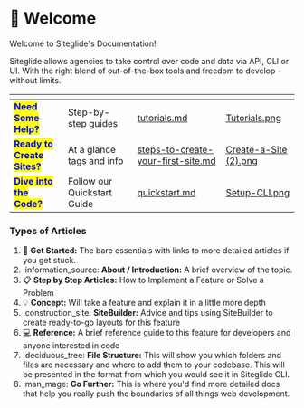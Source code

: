# 👋 Welcome

Welcome to Siteglide's Documentation!&#x20;

Siteglide allows agencies to take control over code and data via API, CLI or UI. With the right blend of out-of-the-box tools and freedom to develop - without limits.

<table data-view="cards"><thead><tr><th></th><th></th><th data-hidden data-card-target data-type="content-ref"></th><th data-hidden data-card-cover data-type="files"></th></tr></thead><tbody><tr><td><mark style="color:blue;"><strong>Need Some Help?</strong></mark></td><td>Step-by-step guides</td><td><a href="get-started/tutorials.md">tutorials.md</a></td><td><a href=".gitbook/assets/Tutorials.png">Tutorials.png</a></td></tr><tr><td><mark style="color:blue;"><strong>Ready to Create Sites?</strong></mark></td><td>At a glance tags and info</td><td><a href="portal/sites/steps-to-create-your-first-site.md">steps-to-create-your-first-site.md</a></td><td><a href=".gitbook/assets/Create-a-Site (2).png">Create-a-Site (2).png</a></td></tr><tr><td><mark style="color:blue;"><strong>Dive into the Code?</strong></mark></td><td>Follow our Quickstart Guide</td><td><a href="developer-tools/cli/quickstart.md">quickstart.md</a></td><td><a href=".gitbook/assets/Setup-CLI.png">Setup-CLI.png</a></td></tr></tbody></table>

### Types of Articles

1. :rocket: **Get Started:** The bare essentials with links to more detailed articles if you get stuck.
2. :information\_source: **About / Introduction:** A brief overview of the topic.
3. :clipboard: **Step by Step Articles:** How to Implement a Feature or Solve a Problem
4. :bulb: **Concept:** Will take a feature and explain it in a little more depth
5. :construction\_site: **SiteBuilder:** Advice and tips using SiteBuilder to create ready-to-go layouts for this feature
6. :computer: **Reference:** A brief reference guide to this feature for developers and anyone interested in code
7. :deciduous\_tree: **File Structure:** This will show you which folders and files are necessary and where to add them to your codebase. This will be presented in the format from which you would see it in Siteglide CLI.
8. :man\_mage: **Go Further:** This is where you'd find more detailed docs that help you really push the boundaries of all things web development.

